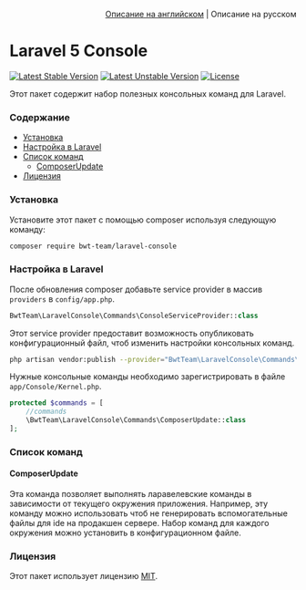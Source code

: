 <p align="right">
<a href="README.md">Описание на английском</a> | Описание на русском 
</p>

# Laravel 5 Console


[![Latest Stable Version][ico-stable-version]][link-stable-packagist]
[![Latest Unstable Version][ico-unstable-version]][link-unstable-packagist]
[![License][ico-license]](LICENSE.md)

Этот пакет содержит набор полезных консольных команд для Laravel.
 
### Содержание

- [Установка](#Установка)
- [Настройка в Laravel](#Настройка-в-laravel)
- [Список команд](#Список-команд)
    - [ComposerUpdate](#composerupdate)
- [Лицензия](#Лицензия)

### Установка

Установите этот пакет с помощью composer используя следующую команду:

```bash
composer require bwt-team/laravel-console
```

### Настройка в Laravel

После обновления composer добавьте service provider в массив `providers` в `config/app.php`. 

```php
BwtTeam\LaravelConsole\Commands\ConsoleServiceProvider::class
```

Этот service provider предоставит возможность опубликовать конфигурационный файл, чтоб изменить настройки консольных команд.

```bash
php artisan vendor:publish --provider="BwtTeam\LaravelConsole\Commands\ConsoleServiceProvider" --tag=config
```

Нужные консольные команды необходимо зарегистрировать в файле `app/Console/Kernel.php`.

```php
protected $commands = [
    //commands
    \BwtTeam\LaravelConsole\Commands\ComposerUpdate::class
];
```

### Список команд

#### ComposerUpdate

Эта команда позволяет выполнять ларавелевские команды в зависимости от текущего окружения приложения. Например, эту команду можно использовать чтоб не генерировать вспомогательные файлы для ide на продакшен сервере.
Набор команд для каждого окружения можно установить в конфигурационном файле.

### Лицензия

Этот пакет использует лицензию [MIT](LICENSE.md).

[ico-stable-version]: https://poser.pugx.org/bwt-team/laravel-console/v/stable?format=flat-square
[ico-unstable-version]: https://poser.pugx.org/bwt-team/laravel-console/v/unstable?format=flat-square
[ico-license]: https://poser.pugx.org/bwt-team/laravel-console/license?format=flat-square

[link-stable-packagist]: https://packagist.org/packages/bwt-team/laravel-console
[link-unstable-packagist]: https://packagist.org/packages/bwt-team/laravel-console#dev-develop